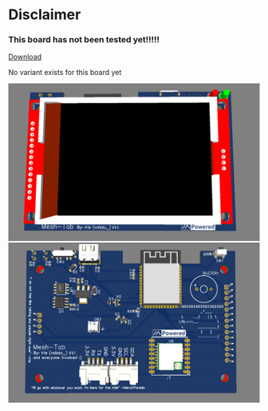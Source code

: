 # Disclaimer


### This board has not been tested yet!!!!!

[Download](https://github.com/valzzu/Mesh-Tab/raw/refs/heads/main/PCBs/Mesh-Tab/Mesh-Tab_ESP32-S3-WROOM-1-N16R8%20(includes%20everything).zip)

No variant exists for this board yet


![Front](/Images/Mesh-Tab_Front.png)
![back](/Images/Mesh-Tab_Back.png)
